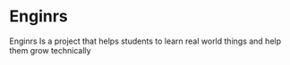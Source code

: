# Enginrs
Enginrs Is a project that helps students to learn real world things and help them grow technically
